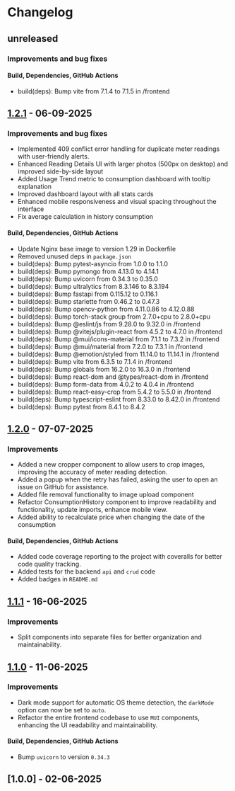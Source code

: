 # Changelog

## unreleased

### Improvements and bug fixes

#### Build, Dependencies, GitHub Actions

- build(deps): Bump vite from 7.1.4 to 7.1.5 in /frontend

## [1.2.1] - 06-09-2025

### Improvements and bug fixes

- Implemented 409 conflict error handling for duplicate meter readings with user-friendly alerts.
- Enhanced Reading Details UI with larger photos (500px on desktop) and improved side-by-side layout
- Added Usage Trend metric to consumption dashboard with tooltip explanation
- Improved dashboard layout with all stats cards
- Enhanced mobile responsiveness and visual spacing throughout the interface 
- Fix average calculation in history consumption 

#### Build, Dependencies, GitHub Actions

- Update Nginx base image to version 1.29 in Dockerfile
- Removed unused deps in `package.json`
- build(deps): Bump pytest-asyncio from 1.0.0 to 1.1.0
- build(deps): Bump pymongo from 4.13.0 to 4.14.1
- build(deps): Bump uvicorn from 0.34.3 to 0.35.0
- build(deps): Bump ultralytics from 8.3.146 to 8.3.194
- build(deps): Bump fastapi from 0.115.12 to 0.116.1
- build(deps): Bump starlette from 0.46.2 to 0.47.3
- build(deps): Bump opencv-python from 4.11.0.86 to 4.12.0.88
- build(deps): Bump torch-stack group from 2.7.0+cpu to 2.8.0+cpu
- build(deps): Bump @eslint/js from 9.28.0 to 9.32.0 in /frontend
- build(deps): Bump @vitejs/plugin-react from 4.5.2 to 4.7.0 in /frontend
- build(deps): Bump @mui/icons-material from 7.1.1 to 7.3.2 in /frontend
- build(deps): Bump @mui/material from 7.2.0 to 7.3.1 in /frontend
- build(deps): Bump @emotion/styled from 11.14.0 to 11.14.1 in /frontend
- build(deps): Bump vite from 6.3.5 to 7.1.4 in /frontend
- build(deps): Bump globals from 16.2.0 to 16.3.0 in /frontend
- build(deps): Bump react-dom and @types/react-dom in /frontend
- build(deps): Bump form-data from 4.0.2 to 4.0.4 in /frontend
- build(deps): Bump react-easy-crop from 5.4.2 to 5.5.0 in /frontend
- build(deps): Bump typescript-eslint from 8.33.0 to 8.42.0 in /frontend
- build(deps): Bump pytest from 8.4.1 to 8.4.2


## [1.2.0] - 07-07-2025

### Improvements
- Added a new cropper component to allow users to crop images, improving the accuracy of meter reading detection.
- Added a popup when the retry has failed, asking the user to open an issue on GitHub for assistance.
- Added file removal functionality to image upload component
- Refactor ConsumptionHistory component to improve readability and functionality, update imports, enhance mobile view.
- Added ability to recalculate price when changing the date of the consumption

#### Build, Dependencies, GitHub Actions
- Added code coverage reporting to the project with coveralls for better code quality tracking.
- Added tests for the backend `api` and `crud` code
- Added badges in `README.md`

## [1.1.1] - 16-06-2025

### Improvements
- Split components into separate files for better organization and maintainability.

## [1.1.0] - 11-06-2025

### Improvements

- Dark mode support for automatic OS theme detection, the `darkMode` option can now be set to `auto`.
- Refactor the entire frontend codebase to use `MUI` components, enhancing the UI readability and maintainability.

#### Build, Dependencies, GitHub Actions

- Bump `uvicorn` to version `0.34.3`

## [1.0.0] - 02-06-2025

[1.2.1]: https://github.com/NirKli/WattBot/compare/v1.2.0...v1.2.1
[1.2.0]: https://github.com/NirKli/WattBot/compare/v1.1.1...v1.2.0
[1.1.1]: https://github.com/NirKli/WattBot/compare/v1.1.0...v1.1.1
[1.1.0]: https://github.com/NirKli/WattBot/compare/v1.0.0...v1.1.0